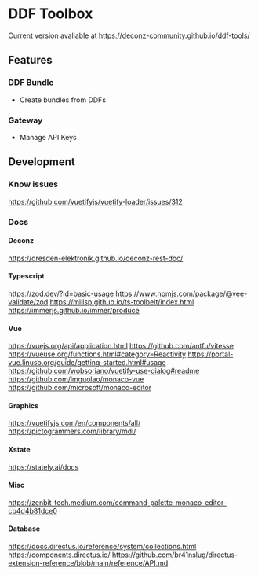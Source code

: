 # DDF Toolbox

Current version avaliable at https://deconz-community.github.io/ddf-tools/

## Features
### DDF Bundle
- Create bundles from DDFs

### Gateway
- Manage API Keys

## Development
### Know issues
https://github.com/vuetifyjs/vuetify-loader/issues/312

### Docs

#### Deconz
https://dresden-elektronik.github.io/deconz-rest-doc/

#### Typescript
https://zod.dev/?id=basic-usage
https://www.npmjs.com/package/@vee-validate/zod
https://millsp.github.io/ts-toolbelt/index.html
https://immerjs.github.io/immer/produce

#### Vue
https://vuejs.org/api/application.html
https://github.com/antfu/vitesse
https://vueuse.org/functions.html#category=Reactivity
https://portal-vue.linusb.org/guide/getting-started.html#usage
https://github.com/wobsoriano/vuetify-use-dialog#readme
https://github.com/imguolao/monaco-vue
https://github.com/microsoft/monaco-editor

#### Graphics
https://vuetifyjs.com/en/components/all/
https://pictogrammers.com/library/mdi/

#### Xstate
https://stately.ai/docs

#### Misc
https://zenbit-tech.medium.com/command-palette-monaco-editor-cb4d4b81dce0

#### Database
https://docs.directus.io/reference/system/collections.html
https://components.directus.io/
https://github.com/br41nslug/directus-extension-reference/blob/main/reference/API.md
